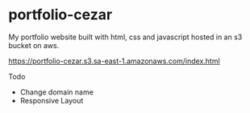 # portfolio-cezar
 My portfolio website built with html, css and javascript hosted in an s3 bucket on aws.

https://portfolio-cezar.s3.sa-east-1.amazonaws.com/index.html

Todo
 - Change domain name
 - Responsive Layout
